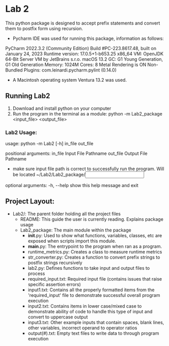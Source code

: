 # Lab 2

This python package is designed to accept prefix statements and convert them to postfix form using recursion.


* Pycharm IDE was used for running this package, information as follows:

PyCharm 2022.3.2 (Community Edition)
Build #PC-223.8617.48, built on January 24, 2023
Runtime version: 17.0.5+1-b653.25 x86_64
VM: OpenJDK 64-Bit Server VM by JetBrains s.r.o.
macOS 13.2
GC: G1 Young Generation, G1 Old Generation
Memory: 1024M
Cores: 8
Metal Rendering is ON
Non-Bundled Plugins:
    com.leinardi.pycharm.pylint (0.14.0)

* A Macintosh operating system Ventura 13.2 was used.


## Running Lab2

1. Download and install python on your computer
2. Run the program in the terminal as a module: python -m Lab2_package <input_file> <output_file>


### Lab2 Usage:

usage: python -m Lab2 [-h] in_file out_file

positional arguments:
  in_file     Input File Pathname
  out_file    Output File Pathname

* make sure input file path is correct to successfully run the program. Will be located ~/Lab2/Lab2_package/<input>

optional arguments:
  -h, --help  show this help message and exit


## Project Layout:

- Lab2/: The parent folder holding all the project files
  - README: This guide the user is currently reading. Explains package usage
  - Lab2_package: The main module within the package
    - __init__.py: Used to show what functions, variables, classes, etc are exposed when scripts import this module.
    - __main__.py: The entrypoint to the program when ran as a program. 
    - runtime_metrics.py: Creates a class to measure runtime metrics
    - str_converter.py: Creates a function to convert prefix strings to postfix strings recursively
    - lab2.py: Defines functions to take input and output files to process
    - required_input.txt: Required input file (contains issues that raise specific assertion errors)
    - input1.txt: Contains all the properly formatted items from the 'required_input' file to demonstrate successful
        overall program execution
    - input2.txt: Contains items in lower case/mixed case to demonstrate ability of code to handle this type of input
      and convert to uppercase output
    - input3.txt: Other example inputs that contain spaces, blank lines, other variables, incorrect operand to
        operator ratios
    - output(#).txt: Empty text files to write data to through program execution
